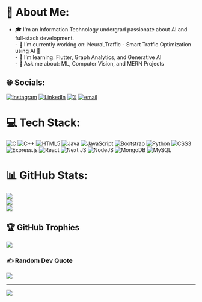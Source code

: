 # 💫 About Me:
- 🎓 I'm an Information Technology undergrad passionate about AI and full-stack development.<br>- 🔭 I’m currently working on: NeuraLTraffic - Smart Traffic Optimization using AI 🚦<br>- 🌱 I’m learning: Flutter, Graph Analytics, and Generative AI<br>- 💬 Ask me about: ML, Computer Vision, and MERN Projects


## 🌐 Socials:
[![Instagram](https://img.shields.io/badge/Instagram-%23E4405F.svg?logo=Instagram&logoColor=white)](https://instagram.com/pratik_sawant_55) [![LinkedIn](https://img.shields.io/badge/LinkedIn-%230077B5.svg?logo=linkedin&logoColor=white)](pratik-sawant-340801273/) [![X](https://img.shields.io/badge/X-black.svg?logo=X&logoColor=white)](https://x.com/Pratik_Sawant45) [![email](https://img.shields.io/badge/Email-D14836?logo=gmail&logoColor=white)](mailto:pratiksawant554@gmail.com) 

# 💻 Tech Stack:
![C](https://img.shields.io/badge/c-%2300599C.svg?style=for-the-badge&logo=c&logoColor=white) ![C++](https://img.shields.io/badge/c++-%2300599C.svg?style=for-the-badge&logo=c%2B%2B&logoColor=white) ![HTML5](https://img.shields.io/badge/html5-%23E34F26.svg?style=for-the-badge&logo=html5&logoColor=white) ![Java](https://img.shields.io/badge/java-%23ED8B00.svg?style=for-the-badge&logo=openjdk&logoColor=white) ![JavaScript](https://img.shields.io/badge/javascript-%23323330.svg?style=for-the-badge&logo=javascript&logoColor=%23F7DF1E) ![Bootstrap](https://img.shields.io/badge/bootstrap-%238511FA.svg?style=for-the-badge&logo=bootstrap&logoColor=white) ![Python](https://img.shields.io/badge/python-3670A0?style=for-the-badge&logo=python&logoColor=ffdd54) ![CSS3](https://img.shields.io/badge/css3-%231572B6.svg?style=for-the-badge&logo=css3&logoColor=white) ![Express.js](https://img.shields.io/badge/express.js-%23404d59.svg?style=for-the-badge&logo=express&logoColor=%2361DAFB) ![React](https://img.shields.io/badge/react-%2320232a.svg?style=for-the-badge&logo=react&logoColor=%2361DAFB) ![Next JS](https://img.shields.io/badge/Next-black?style=for-the-badge&logo=next.js&logoColor=white) ![NodeJS](https://img.shields.io/badge/node.js-6DA55F?style=for-the-badge&logo=node.js&logoColor=white) ![MongoDB](https://img.shields.io/badge/MongoDB-%234ea94b.svg?style=for-the-badge&logo=mongodb&logoColor=white) ![MySQL](https://img.shields.io/badge/mysql-4479A1.svg?style=for-the-badge&logo=mysql&logoColor=white)
# 📊 GitHub Stats:
![](https://github-readme-stats.vercel.app/api?username=pratiksawant45&theme=dark&hide_border=false&include_all_commits=false&count_private=false)<br/>
![](https://nirzak-streak-stats.vercel.app/?user=pratiksawant45&theme=dark&hide_border=false)<br/>
![](https://github-readme-stats.vercel.app/api/top-langs/?username=pratiksawant45&theme=dark&hide_border=false&include_all_commits=false&count_private=false&layout=compact)

## 🏆 GitHub Trophies
![](https://github-profile-trophy.vercel.app/?username=pratiksawant45&theme=radical&no-frame=false&no-bg=true&margin-w=4)

### ✍️ Random Dev Quote
![](https://quotes-github-readme.vercel.app/api?type=horizontal&theme=radical)

---
[![](https://visitcount.itsvg.in/api?id=pratiksawant45&icon=0&color=0)](https://visitcount.itsvg.in)

<!-- Proudly created with GPRM ( https://gprm.itsvg.in ) -->
